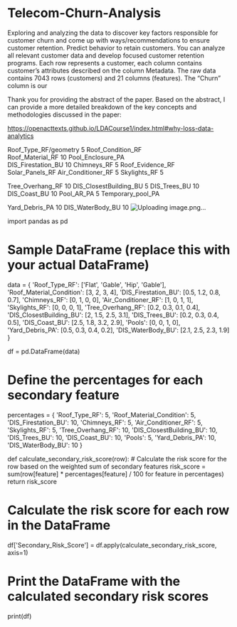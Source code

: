 # Telecom-Churn-Analysis
Exploring and analyzing the data to discover key factors responsible for customer churn and come up with ways/recommendations to ensure customer retention.
Predict behavior to retain customers. You can analyze all relevant customer data and develop focused customer retention programs. Each row represents a customer, each column contains customer’s attributes described on the column Metadata. The raw data contains 7043 rows (customers) and 21 columns (features). The “Churn” column is our 


Thank you for providing the abstract of the paper. Based on the abstract, I can provide a more detailed breakdown of the key concepts and methodologies discussed in the paper:

https://openacttexts.github.io/LDACourse1/index.html#why-loss-data-analytics









Roof_Type_RF/geometry	5
Roof_Condition_RF	
Roof_Material_RF	10
Pool_Enclosure_PA	
DIS_Firestation_BU	10
Chimneys_RF	5
Roof_Evidence_RF	
Solar_Panels_RF	
Air_Conditioner_RF	5
Skylights_RF	5
	
Tree_Overhang_RF	10
DIS_ClosestBuilding_BU	5
DIS_Trees_BU	10
DIS_Coast_BU	10
Pool_AR_PA	5
Temporary_pool_PA	
	
Yard_Debris_PA	10
DIS_WaterBody_BU	10
![Uploading image.png…]()



import pandas as pd

# Sample DataFrame (replace this with your actual DataFrame)
data = {
    'Roof_Type_RF': ['Flat', 'Gable', 'Hip', 'Gable'],
    'Roof_Material_Condition': [3, 2, 3, 4],
    'DIS_Firestation_BU': [0.5, 1.2, 0.8, 0.7],
    'Chimneys_RF': [0, 1, 0, 0],
    'Air_Conditioner_RF': [1, 0, 1, 1],
    'Skylights_RF': [0, 0, 0, 1],
    'Tree_Overhang_RF': [0.2, 0.3, 0.1, 0.4],
    'DIS_ClosestBuilding_BU': [2, 1.5, 2.5, 3.1],
    'DIS_Trees_BU': [0.2, 0.3, 0.4, 0.5],
    'DIS_Coast_BU': [2.5, 1.8, 3.2, 2.9],
    'Pools': [0, 0, 1, 0],
    'Yard_Debris_PA': [0.5, 0.3, 0.4, 0.2],
    'DIS_WaterBody_BU': [2.1, 2.5, 2.3, 1.9]
}

df = pd.DataFrame(data)

# Define the percentages for each secondary feature
percentages = {
    'Roof_Type_RF': 5,
    'Roof_Material_Condition': 5,
    'DIS_Firestation_BU': 10,
    'Chimneys_RF': 5,
    'Air_Conditioner_RF': 5,
    'Skylights_RF': 5,
    'Tree_Overhang_RF': 10,
    'DIS_ClosestBuilding_BU': 10,
    'DIS_Trees_BU': 10,
    'DIS_Coast_BU': 10,
    'Pools': 5,
    'Yard_Debris_PA': 10,
    'DIS_WaterBody_BU': 10
}

def calculate_secondary_risk_score(row):
    # Calculate the risk score for the row based on the weighted sum of secondary features
    risk_score = sum(row[feature] * percentages[feature] / 100 for feature in percentages)
    return risk_score

# Calculate the risk score for each row in the DataFrame
df['Secondary_Risk_Score'] = df.apply(calculate_secondary_risk_score, axis=1)

# Print the DataFrame with the calculated secondary risk scores
print(df)


